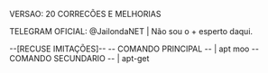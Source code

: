 VERSAO: 20
CORRECÕES E MELHORIAS

TELEGRAM OFICIAL: @JailondaNET | Não sou o + esperto daqui.

--[RECUSE IMITAÇÕES]--
-- COMANDO PRINCIPAL -- | apt moo
-- COMANDO SECUNDARIO -- | apt-get
